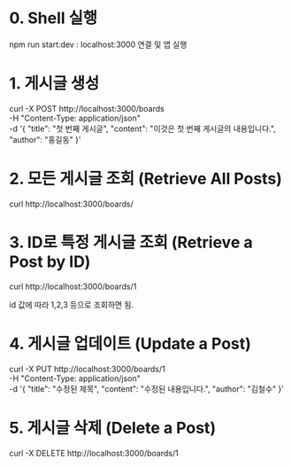 # 0. Shell 실행
npm run start:dev
  : localhost:3000 연결 및 앱 실행
  
# 1. 게시글 생성
curl -X POST http://localhost:3000/boards \
  -H "Content-Type: application/json" \
  -d '{
        "title": "첫 번째 게시글",
        "content": "이것은 첫 번째 게시글의 내용입니다.",
        "author": "홍길동"
      }'

# 2. 모든 게시글 조회 (Retrieve All Posts)

curl http://localhost:3000/boards/

# 3. ID로 특정 게시글 조회 (Retrieve a Post by ID)

curl http://localhost:3000/boards/1

id 값에 따라 1,2,3 등으로 조회하면 됨.

# 4. 게시글 업데이트 (Update a Post)

curl -X PUT http://localhost:3000/boards/1 \
  -H "Content-Type: application/json" \
  -d '{
        "title": "수정된 제목",
        "content": "수정된 내용입니다.",
        "author": "김철수"
      }'

# 5. 게시글 삭제 (Delete a Post)

curl -X DELETE http://localhost:3000/boards/1